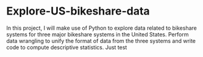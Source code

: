 # Explore-US-bikeshare-data
In this project, I will make use of Python to explore data related to bikeshare systems for three major bikeshare systems in the United States. Perform data wrangling to unify the format of data from the three systems and write code to compute descriptive statistics.
Just test
